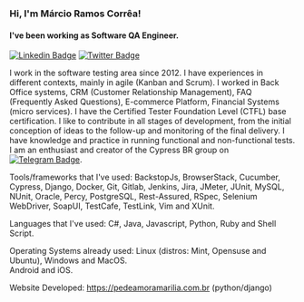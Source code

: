 ### Hi, I'm Márcio Ramos Corrêa!

#### I've been working as Software QA Engineer.

[![Linkedin Badge](https://img.shields.io/badge/LinkedIn-0077B5?style=for-the-badge&logo=linkedin&logoColor=white)](https://www.linkedin.com/in/marciorc/)
[![Twitter Badge](https://img.shields.io/badge/Twitter-1DA1F2?style=for-the-badge&logo=twitter&logoColor=white)](https://twitter.com/_mcorrea_)

I work in the software testing area since 2012. I have experiences in different contexts, mainly in agile (Kanban and Scrum). I worked in Back Office systems, CRM (Customer Relationship Management), FAQ (Frequently Asked Questions), E-commerce Platform, Financial Systems (micro services). I have the Certified Tester Foundation Level (CTFL) base certification. I like to contribute in all stages of development, from the initial conception of ideas to the follow-up and monitoring of the final delivery. I have knowledge and practice in running functional and non-functional tests. I am an enthusiast and creator of the Cypress BR group on [![Telegram Badge](https://img.shields.io/badge/Telegram-2CA5E0?style=for-the-badge&logo=telegram&logoColor=white)](https://t.me/cypress_br).

Tools/frameworks that I've used:
BackstopJs, BrowserStack, Cucumber, Cypress, Django, Docker, Git, Gitlab, Jenkins, Jira, JMeter, JUnit, MySQL, NUnit, Oracle, Percy, PostgreSQL, Rest-Assured, RSpec, Selenium WebDriver, SoapUI, TestCafe, TestLink, Vim and XUnit.

Languages that I've used:
C#, Java, Javascript, Python, Ruby and Shell Script.

Operating Systems already used:
Linux (distros: Mint, Opensuse and Ubuntu), Windows and MacOS.   
Android and iOS.

Website Developed: https://pedeamoramarilia.com.br (python/django)
